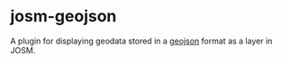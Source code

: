 josm-geojson
============

A plugin for displaying geodata stored in a [geojson](https://geojson.org/) format as a layer in JOSM.
